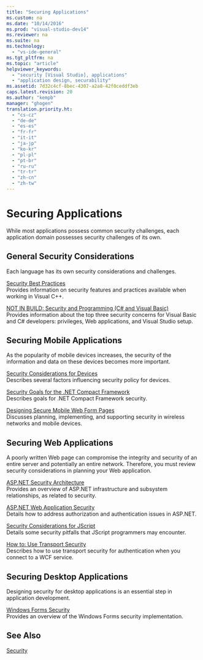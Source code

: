 ```yaml
---
title: "Securing Applications"
ms.custom: na
ms.date: "10/14/2016"
ms.prod: "visual-studio-dev14"
ms.reviewer: na
ms.suite: na
ms.technology: 
  - "vs-ide-general"
ms.tgt_pltfrm: na
ms.topic: "article"
helpviewer_keywords: 
  - "security [Visual Studio], applications"
  - "application design, securability"
ms.assetid: 7d32c4cf-8bec-4307-a2a8-42f0ceddf3eb
caps.latest.revision: 20
ms.author: "kempb"
manager: "ghogen"
translation.priority.ht: 
  - "cs-cz"
  - "de-de"
  - "es-es"
  - "fr-fr"
  - "it-it"
  - "ja-jp"
  - "ko-kr"
  - "pl-pl"
  - "pt-br"
  - "ru-ru"
  - "tr-tr"
  - "zh-cn"
  - "zh-tw"
---
```

# Securing Applications
While most applications possess common security challenges, each application domain possesses security challenges of its own.  
  
## General Security Considerations  
 Each language has its own security considerations and challenges.  
  
 [Security Best Practices](../Topic/Security%20Best%20Practices%20for%20C++.md)  
 Provides information on security features and practices available when working in Visual C++.  
  
 [NOT IN BUILD: Security and Programming (C# and Visual Basic)](assetId:///227e2863-cf09-4c28-9611-bcd82be5e994)  
 Provides information about the top three security concerns for Visual Basic and C# developers: privileges, Web applications, and Visual Studio setup.  
  
## Securing Mobile Applications  
 As the popularity of mobile devices increases, the security of the information and data on these devices becomes more important.  
  
 [Security Considerations for Devices](assetId:///45fab484-8718-452e-8210-04fda3c6cb87)  
 Describes several factors influencing security policy for devices.  
  
 [Security Goals for the .NET Compact Framework](assetId:///64ac2770-e2bc-40a3-abbf-56c8a2c0e364)  
 Describes goals for .NET Compact Framework security.  
  
 [Designing Secure Mobile Web Form Pages](assetId:///b69727c1-f81f-4221-a116-8f92f769365f)  
 Discusses planning, implementing, and supporting security in wireless networks and mobile devices.  
  
## Securing Web Applications  
 A poorly written Web page can compromise the integrity and security of an entire server and potentially an entire network. Therefore, you must review security considerations in planning your Web application.  
  
 [ASP.NET Security Architecture](../Topic/ASP.NET%20Security%20Architecture.md)  
 Provides an overview of ASP.NET infrastructure and subsystem relationships, as related to security.  
  
 [ASP.NET Web Application Security](../Topic/ASP.NET%20Web%20Application%20Security.md)  
 Details how to address authorization and authentication issues in ASP.NET.  
  
 [Security Considerations for JScript](assetId:///8572efc9-071a-472d-a1a4-f0a3b42644c1)  
 Details some security pitfalls that JScript programmers may encounter.  
  
 [How to: Use Transport Security](assetId:///16210e41-5492-4cc8-9002-7366b1fc7297)  
 Describes how to use transport security for authentication when you connect to a WCF service.  
  
## Securing Desktop Applications  
 Designing security for desktop applications is an essential step in application development.  
  
 [Windows Forms Security](../Topic/Windows%20Forms%20Security.md)  
 Provides an overview of the Windows Forms security implementation.  
  
## See Also  
 [Security](../ide/security-in-visual-studio.md)
